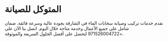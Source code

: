 # المتوكل للصيانة 
نقدم خدمات تركيب وصيانة سخانات الماء في الشارقة بجودة عالية وسرعة فائقة. ضمان شامل على جميع الأعمال وخدمة متاحة خلال اليوم. اتصل بنا الآن على +971526004722 لتحصل على أفضل الحلول السريعة والموثوقة.
